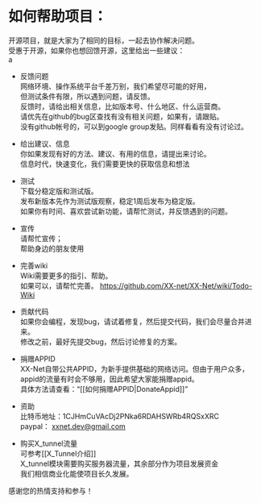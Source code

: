 如何帮助项目：
==============

开源项目，就是大家为了相同的目标，一起去协作解决问题。  
受惠于开源，如果你也想回馈开源，这里给出一些建议：  
a
+ 反馈问题  
  网络环境、操作系统平台千差万别，我们希望尽可能的好用，  
  但测试条件有限，所以遇到问题，请反馈。  
  反馈时，请给出相关信息，比如版本号、什么地区、什么运营商。  
  请优先在github的bug区查找有没有相关问题，如果有，请跟贴。  
  没有github帐号的，可以到google group发贴。同样看看有没有讨论过。  
  
+ 给出建议、信息  
  你如果发现有好的方法、建议、有用的信息，请提出来讨论。  
  信息时代，快速变化，我们需要更快的获取信息和想法  

+ 测试  
  下载分稳定版和测试版。  
  发布新版本先作为测试版观察，稳定1周后发布为稳定版。  
  如果你有时间、喜欢尝试新功能，请帮忙测试，并反馈遇到的问题。  

+ 宣传  
  请帮忙宣传；  
  帮助身边的朋友使用

+ 完善wiki  
  Wiki需要更多的指引、帮助。  
  如果可以，请帮忙完善。
  https://github.com/XX-net/XX-Net/wiki/Todo-Wiki

+ 贡献代码  
  如果你会编程，发现bug，请试着修复，然后提交代码，我们会尽量合并进来。  
  修改之前，最好先提交bug，然后讨论修复的方案。

+ 捐赠APPID    
  XX-Net自带公共APPID，为新手提供基础的网络访问。但由于用户众多，appid的流量有时会不够用，因此希望大家能捐赠appid。    
  具体方法请查看：“[[如何捐赠APPID|DonateAppid]]”    

+ 资助    
  比特币地址：1CJHmCuVAcDj2PNka6RDAHSWRb4RQSxXRC   
  paypal： xxnet.dev@gmail.com  

+ 购买X_tunnel流量  
  可参考[[X_Tunnel介绍]]  
  X_tunnel模块需要购买服务器流量，其余部分作为项目发展资金  
  我们相信商业化能使项目长久发展。  
  

感谢您的热情支持和参与！
